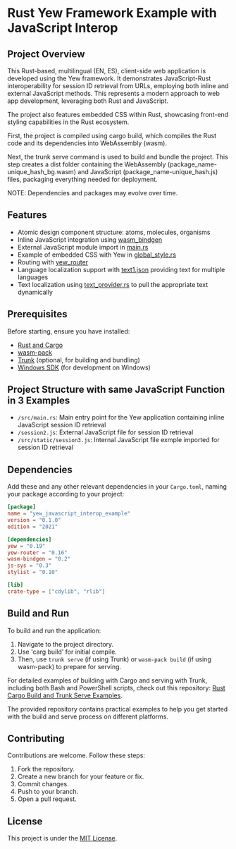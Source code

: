 # Rust Yew Framework Example with JavaScript Interop

## Project Overview

This Rust-based, multilingual (EN, ES), client-side web application is developed using the Yew framework. It demonstrates JavaScript-Rust interoperability for session ID retrieval from URLs, employing both inline and external JavaScript methods. This represents a modern approach to web app development, leveraging both Rust and JavaScript.

The project also features embedded CSS within Rust, showcasing front-end styling capabilities in the Rust ecosystem. 

First, the project is compiled using cargo build, which compiles the Rust code and its dependencies into WebAssembly (wasm). 

Next, the trunk serve command is used to build and bundle the project. This step creates a dist folder containing the WebAssembly (package_name-unique_hash_bg.wasm) and JavaScript (package_name-unique_hash.js) files, packaging everything needed for deployment. 

NOTE: Dependencies and packages may evolve over time.

## Features

- Atomic design component structure: atoms, molecules, organisms
- Inline JavaScript integration using [wasm_bindgen](https://docs.rs/wasm-bindgen/latest/wasm_bindgen/)
- External JavaScript module import in [main.rs](https://github.com/ffm5113/rust_javascript_interop/blob/main/src/main.rs)
- Example of embedded CSS with Yew in [global_style.rs](https://github.com/ffm5113/rust_javascript_interop/blob/main/src/styles/global_style.rs)
- Routing with [yew_router](https://yew.rs/docs/concepts/router)
- Language localization support with [text1.json](https://github.com/ffm5113/rust_javascript_interop/blob/main/src/text1.json) providing text for multiple languages
- Text localization using [text_provider.rs](https://github.com/ffm5113/rust_javascript_interop/blob/main/src/contexts/text_provider.rs) to pull the appropriate text dynamically

## Prerequisites

Before starting, ensure you have installed:
- [Rust and Cargo](https://www.rust-lang.org/tools/install)
- [wasm-pack](https://rustwasm.github.io/wasm-pack/installer/)
- [Trunk](https://trunkrs.dev/#install) (optional, for building and bundling)
- [Windows SDK](https://developer.microsoft.com/en-us/windows/downloads/windows-sdk/) (for development on Windows)
  
## Project Structure with same JavaScript Function in 3 Examples

- `/src/main.rs`: Main entry point for the Yew application containing inline JavaScript session ID retrieval
- `/session2.js`: External JavaScript file for session ID retrieval
- `/src/static/session3.js`: Internal JavaScript file exmple imported for session ID retrieval

## Dependencies

Add these and any other relevant dependencies in your `Cargo.toml`, naming your package according to your project:

```toml
[package]
name = "yew_javascript_interop_example"
version = "0.1.0"
edition = "2021"

[dependencies]
yew = "0.19"
yew-router = "0.16"
wasm-bindgen = "0.2"
js-sys = "0.3"
stylist = "0.10"

[lib]
crate-type = ["cdylib", "rlib"]
```

## Build and Run

To build and run the application:

1. Navigate to the project directory.
2. Use 'carg build' for initial compile.
3. Then, use `trunk serve` (if using Trunk) or `wasm-pack build` (if using wasm-pack) to prepare for serving.

For detailed examples of building with Cargo and serving with Trunk, including both Bash and PowerShell scripts, check out this repository: [Rust Cargo Build and Trunk Serve Examples](https://github.com/ffm5113/rust_cargo_build_trunk_serve).

The provided repository contains practical examples to help you get started with the build and serve process on different platforms.

## Contributing

Contributions are welcome. Follow these steps:

1. Fork the repository.
2. Create a new branch for your feature or fix.
3. Commit changes.
4. Push to your branch.
5. Open a pull request.

## License

This project is under the [MIT License](LICENSE).
